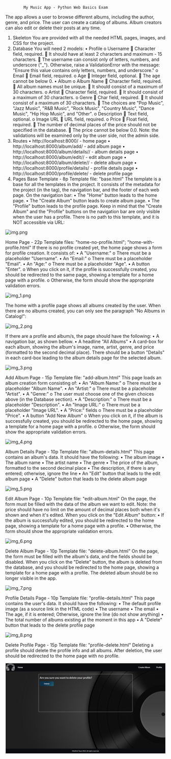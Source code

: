             My Music App - Python Web Basics Exam



The app allows a user to browse different albums, including the author, genre, and price. The user can create a catalog of albums. Album creators can also edit or delete their posts at any time.
1.	Skeleton
You are provided with all the needed HTML pages, images, and CSS for the project.
2.	Database
You will need 2 models:
•	Profile
o	Username
	Character field, required.
	 It should have at least 2 characters and maximum - 15 characters.
	The username can consist only of letters, numbers, and underscore ("_"). Otherwise, raise a ValidationError with the message: "Ensure this value contains only letters, numbers, and underscore."
o	Email
	Email field, required.
o	Age
	Integer field, optional.
	The age cannot be below 0.
•	Album
o	Album Name
	Character field, required.
	All album names must be unique.
	 It should consist of a maximum of 30 characters.
o	Artist
	Character field, required.
	It should consist of a maximum of 30 characters.
o	Genre
	Char field, required.
	It should consist of a maximum of 30 characters.
	The choices are "Pop Music", "Jazz Music", "R&B Music", "Rock Music", "Country Music", "Dance Music", "Hip Hop Music", and "Other".
o	Description
	Text field, optional.
o	Image URL
	URL field, required.
o	Price
	Float field, required.
	The number of decimal places of the price should not be specified in the database.
	The price cannot be below 0.0.
Note: the validations will be examined only by the user side, not the admin side.
3.	Routes
•	http://localhost:8000/ - home page
•	http://localhost:8000/album/add/ - add album page
•	http://localhost:8000/album/details/<id>/ - album details page
•	http://localhost:8000/album/edit/<id>/ - edit album page
•	http://localhost:8000/album/delete/<id>/ - delete album page
•	http://localhost:8000/profile/details/ - profile details page
•	http://localhost:8000/profile/delete/ - delete profile page
4.	Pages
Base Template - 8p
Template file: "base.html"
The template is a base for all the templates in the project. It consists of the metadata for the project (in the <head> tag), the navigation bar, and the footer of each web page. On the navigation bar:
•	The "Home" button leads to the home page.
•	The "Create Album" button leads to create album page.
•	The "Profile" button leads to the profile page. 
Keep in mind that the "Create Album" and the "Profile" buttons on the navigation bar are only visible when the user has a profile.
There is no path to this template, and it is NOT accessible via URL:

![img.png](/readme_images/img.png)


Home Page - 22p
Template files: "home-no-profile.html"; "home-with-profile.html"
If there is no profile created yet, the home page shows a form for profile creation. It consists of:
•	A "Username:"
o	There must be a placeholder "Username".
•	An "Email:"
o	There must be a placeholder "Email".
•	An "Age:"
o	There must be a placeholder "Age".
•	A button "Enter". 
o	When you click on it, if the profile is successfully created, you should be redirected to the same page, showing a template for a home page with a profile.
o	Otherwise, the form should show the appropriate validation errors.

![img_1.png](/readme_images/img_1.png)

The home with a profile page shows all albums created by the user. When there are no albums created, you can only see the paragraph "No Albums in Catalog!":


![img_2.png](/readme_images/img_2.png)

If there are a profile and album/s, the page should have the following:
•	A navigation bar, as shown bellow.
•	A headline "All Albums"
•	A card-box for each album, showing the album's image, name, artist, genre, and price (formatted to the second decimal place). There should be a button "Details" in each card-box leading to the album details page for the selected album.


![img_3.png](/readme_images/img_3.png)


Add Album Page - 15p
Template file: "add-album.html"
This page loads an album creation form consisting of:
•	An "Album Name:"
o	There must be a placeholder "Album Name".
•	An "Artist:"
o	There must be a placeholder "Artist".
•	A "Genre:"
o	The user must choose one of the given choices above (in the Database section).
•	A "Description:" 
o	There must be a placeholder "Description".
•	An "Image URL:"
o	There must be a placeholder "Image URL".
•	A "Price:" fields
o	There must be a placeholder "Price".
•	A button "Add New Album"
o	When you click on it, if the album is successfully created, you should be redirected to the home page, showing a template for a home page with a profile.
o	Otherwise, the form should show the appropriate validation errors.


![img_4.png](/readme_images/img_4.png)

Album Details Page - 10p
Template file: "album-details.html"
This page contains an album's data. It should have the following:
•	The album image
•	The album name
•	The artist name
•	The genre
•	The price of the album, formatted to the second decimal place
•	The description, if there is any entered; otherwise, ignore the line
•	An "Edit" button that leads to the edit album page
•	A "Delete" button that leads to the delete album page


![img_5.png](/readme_images/img_5.png)


Edit Album Page - 10p
Template file: "edit-album.html"
On the page, the form must be filled with the data of the album we want to edit.
Note: the price should have no limit on the amount of decimal places both when it's shown and when it's edited. 
When you click on the "Edit Album" button:
•	If the album is successfully edited, you should be redirected to the home page, showing a template for a home page with a profile.
•	Otherwise, the form should show the appropriate validation errors.


![img_6.png](/readme_images/img_6.png)

Delete Album Page - 10p
Template file: "delete-album.html"
On the page, the form must be filled with the album's data, and the fields should be disabled. When you click on the "Delete" button, the album is deleted from the database, and you should be redirected to the home page, showing a template for a home page with a profile.
The deleted album should be no longer visible in the app.


![img_7.png](/readme_images/img_7.png)

Profile Details Page - 10p
Template file: "profile-details.html"
This page contains the user's data. It should have the following:
•	The default profile image (as a source link in the HTML code)
•	The username
•	The email
•	The age, if it is entered; Otherwise, ignore the line (do not show anything)
•	The total number of albums existing at the moment in this app
•	A "Delete" button that leads to the delete profile page

![img_8.png](/readme_images/img_8.png)

Delete Profile Page - 15p
Template file: "profile-delete.html"
Deleting a profile should delete the profile info and all albums. After deletion, the user should be redirected to the home page with no profile.

![img_9.png](readme_images/img_9.png)

